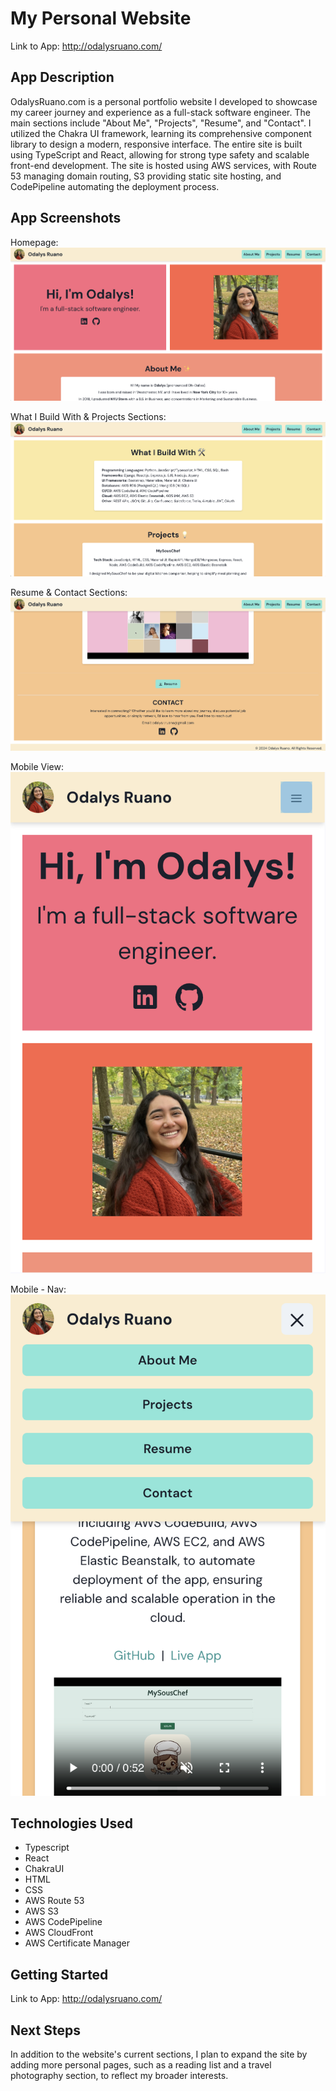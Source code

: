 # My Personal Website
Link to App: http://odalysruano.com/

## App Description
OdalysRuano.com is a personal portfolio website I developed to showcase my career journey and experience as a full-stack software engineer. The main sections include "About Me", "Projects", "Resume", and "Contact". I utilized the Chakra UI framework, learning its comprehensive component library to design a modern, responsive interface. The entire site is built using TypeScript and React, allowing for strong type safety and scalable front-end development. The site is hosted using AWS services, with Route 53 managing domain routing, S3 providing static site hosting, and CodePipeline automating the deployment process.

## App Screenshots
Homepage:
![Screenshot_1](screenshots/homepage.png)

What I Build With & Projects Sections:
![Screenshot_2](screenshots/projects.png)

Resume & Contact Sections:
![Screenshot_3](screenshots/resume_contact.png)

Mobile View:
![Screenshot_4](screenshots/mobile1.png)

Mobile - Nav:
![Screenshot_5](screenshots/mobile2.png)

## Technologies Used
- Typescript
- React
- ChakraUI
- HTML
- CSS
- AWS Route 53
- AWS S3
- AWS CodePipeline
- AWS CloudFront
- AWS Certificate Manager

## Getting Started
Link to App: http://odalysruano.com/

## Next Steps
In addition to the website's current sections, I plan to expand the site by adding more personal pages, such as a reading list and a travel photography section, to reflect my broader interests.
